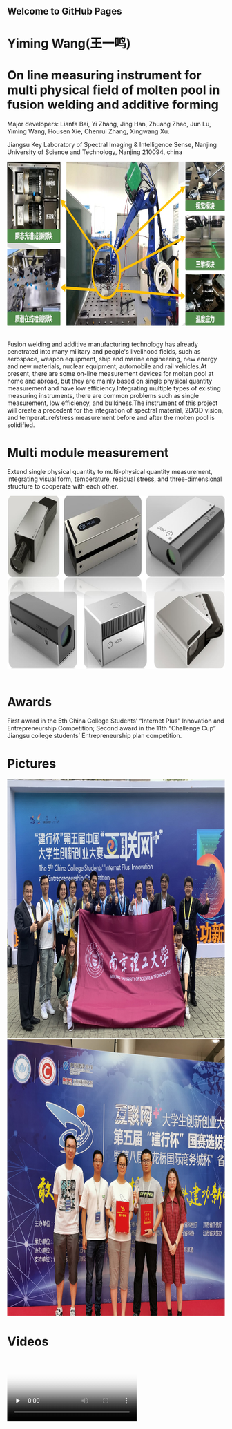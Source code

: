 ## Welcome to GitHub Pages

# Yiming Wang(王一鸣)

# On line measuring instrument for multi physical field of molten pool in fusion welding and additive forming

Major developers: Lianfa Bai, Yi Zhang, Jing Han, Zhuang Zhao, Jun Lu, Yiming Wang, Housen Xie, Chenrui Zhang, Xingwang Xu.

Jiangsu Key Laboratory of Spectral Imaging & Intelligence Sense, Nanjing University of Science and Technology, Nanjing 210094, china

<center><img width="800" height="380" src="设备.jpg"/></center><br/>

Fusion welding and additive manufacturing technology has already penetrated into many military and people's livelihood fields, such as aerospace, weapon equipment, ship and marine engineering, new energy and new materials, nuclear equipment, automobile and rail vehicles.At present, there are some on-line measurement devices for molten pool at home and abroad, but they are mainly based on single physical quantity measurement and have low efficiency.Integrating multiple types of existing measuring instruments, there are common problems such as single measurement, low efficiency, and bulkiness.The instrument of this project will create a precedent for the integration of spectral material, 2D/3D vision, and temperature/stress measurement before and after the molten pool is solidified.

# Multi module measurement

Extend single physical quantity to multi-physical quantity measurement, integrating visual form, temperature, residual stress, and three-dimensional structure to cooperate with each other.
<center><img width="700" height="400" src="多模块相机.jpg"/></center><br/>

# Awards

First award in the 5th China College Students’ “Internet Plus” Innovation and Entrepreneurship Competition; 
Second award in the 11th “Challenge Cup” Jiangsu college students’ Entrepreneurship plan competition.

# Pictures

<img width="900" height="600" src="互联网加.jpg"/>
<img width="900" height="640" src="互联网加2.jpg"/>



# Videos

 
<video id="video" controls="" preload="none" poster="互联网加.jpg">
      <source id="mp4" src="1.mp4" type="video/mp4">
      </video>
	  

